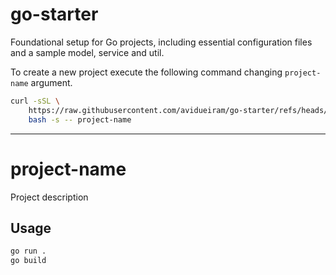 # go-starter

Foundational setup for Go projects, including essential configuration files and a sample model, service and util.

To create a new project execute the following command changing `project-name` argument.

```bash
curl -sSL \
    https://raw.githubusercontent.com/avidueiram/go-starter/refs/heads/master/init.sh | \
    bash -s -- project-name
```

---

# project-name

Project description

## Usage

```bash
go run .
go build
```
